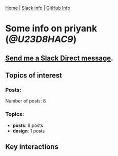 [Home](https://kelu124.github.io/echommunity/) | [Slack info](https://kelu124.github.io/echommunity/) | [GitHub Info](https://kelu124.github.io/echommunity/github.html)

# Some info on __priyank__ (_@U23D8HAC9_)


## [Send me a Slack Direct message](https://echopen.slack.com/messages/@priyank/).

## Topics of interest

### Posts: 

Number of posts: 8

### Topics:

* __posts__: 8 posts
* __design__: 1 posts

## Key interactions 

